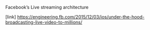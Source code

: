 Facebook’s Live streaming architecture

[link] https://engineering.fb.com/2015/12/03/ios/under-the-hood-broadcasting-live-video-to-millions/